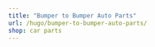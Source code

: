 ```yaml
---
title: "Bumper to Bumper Auto Parts"
url: /hugo/bumper-to-bumper-auto-parts/
shop: car parts
---
```

